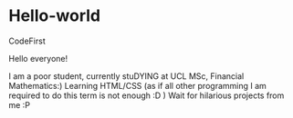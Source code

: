 # Hello-world
CodeFirst

Hello everyone!

I am a poor student, currently stuDYING at UCL MSc, Financial Mathematics:)
Learning HTML/CSS (as if all other programming I am required to do this term is not enough :D )
Wait for hilarious projects from me :P
